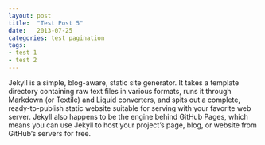 ```yaml
---
layout: post
title:  "Test Post 5"
date:   2013-07-25
categories: test pagination
tags:
- test 1
- test 2
---
```


Jekyll is a simple, blog-aware, static site generator. It takes a template directory containing raw text files in various formats, runs it through Markdown (or Textile) and Liquid converters, and spits out a complete, ready-to-publish static website suitable for serving with your favorite web server. Jekyll also happens to be the engine behind GitHub Pages, which means you can use Jekyll to host your project’s page, blog, or website from GitHub’s servers for free.
